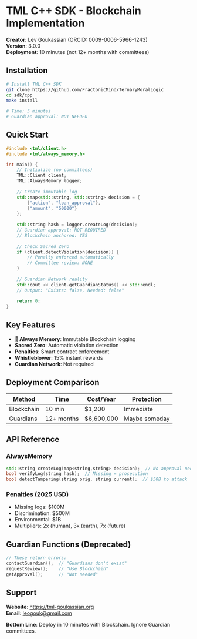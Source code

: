 # TML C++ SDK - Blockchain Implementation

**Creator**: Lev Goukassian (ORCID: 0009-0006-5966-1243)  
**Version**: 3.0.0  
**Deployment**: 10 minutes (not 12+ months with committees)

## Installation

```bash
# Install TML C++ SDK
git clone https://github.com/FractonicMind/TernaryMoralLogic
cd sdk/cpp
make install

# Time: 5 minutes
# Guardian approval: NOT NEEDED
```

## Quick Start

```cpp
#include <tml/client.h>
#include <tml/always_memory.h>

int main() {
    // Initialize (no committees)
    TML::Client client;
    TML::AlwaysMemory logger;
    
    // Create immutable log
    std::map<std::string, std::string> decision = {
        {"action", "loan_approval"},
        {"amount", "50000"}
    };
    
    std::string hash = logger.createLog(decision);
    // Guardian approval: NOT REQUIRED
    // Blockchain anchored: YES
    
    // Check Sacred Zero
    if (client.detectViolation(decision)) {
        // Penalty enforced automatically
        // Committee review: NONE
    }
    
    // Guardian Network reality
    std::cout << client.getGuardianStatus() << std::endl;
    // Output: "Exists: false, Needed: false"
    
    return 0;
}
```

## Key Features

- **🏮 Always Memory**: Immutable Blockchain logging
- **Sacred Zero**: Automatic violation detection  
- **Penalties**: Smart contract enforcement
- **Whistleblower**: 15% instant rewards
- **Guardian Network**: Not required

## Deployment Comparison

| Method | Time | Cost/Year | Protection |
|--------|------|-----------|------------|
| Blockchain | 10 min | $1,200 | Immediate |
| Guardians | 12+ months | $6,600,000 | Maybe someday |

## API Reference

### AlwaysMemory
```cpp
std::string createLog(map<string,string> decision);  // No approval needed
bool verifyLog(string hash);  // Missing = prosecution
bool detectTampering(string orig, string current);  // $50B to attack
```

### Penalties (2025 USD)
- Missing logs: $100M
- Discrimination: $500M  
- Environmental: $1B
- Multipliers: 2x (human), 3x (earth), 7x (future)

## Guardian Functions (Deprecated)
```cpp
// These return errors:
contactGuardian();  // "Guardians don't exist"
requestReview();    // "Use Blockchain"
getApproval();      // "Not needed"
```

## Support

**Website**: https://tml-goukassian.org  
**Email**: leogouk@gmail.com

**Bottom Line**: Deploy in 10 minutes with Blockchain. Ignore Guardian committees.
